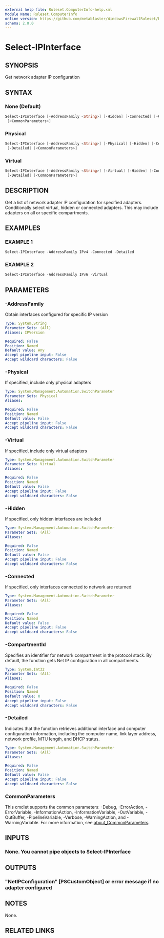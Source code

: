 ```yaml
---
external help file: Ruleset.ComputerInfo-help.xml
Module Name: Ruleset.ComputerInfo
online version: https://github.com/metablaster/WindowsFirewallRuleset/blob/master/Modules/Ruleset.ComputerInfo/Help/en-US/Select-IPInterface.md
schema: 2.0.0
---
```


# Select-IPInterface

## SYNOPSIS

Get network adapter IP configuration

## SYNTAX

### None (Default)

```powershell
Select-IPInterface [-AddressFamily <String>] [-Hidden] [-Connected] [-CompartmentId <Int32>] [-Detailed]
 [<CommonParameters>]
```

### Physical

```powershell
Select-IPInterface [-AddressFamily <String>] [-Physical] [-Hidden] [-Connected] [-CompartmentId <Int32>]
 [-Detailed] [<CommonParameters>]
```

### Virtual

```powershell
Select-IPInterface [-AddressFamily <String>] [-Virtual] [-Hidden] [-Connected] [-CompartmentId <Int32>]
 [-Detailed] [<CommonParameters>]
```

## DESCRIPTION

Get a list of network adapter IP configuration for specified adapters.
Conditionally select virtual, hidden or connected adapters.
This may include adapters on all or specific compartments.

## EXAMPLES

### EXAMPLE 1

```powershell
Select-IPInterface -AddressFamily IPv4 -Connected -Detailed
```

### EXAMPLE 2

```powershell
Select-IPInterface -AddressFamily IPv6 -Virtual
```

## PARAMETERS

### -AddressFamily

Obtain interfaces configured for specific IP version

```yaml
Type: System.String
Parameter Sets: (All)
Aliases: IPVersion

Required: False
Position: Named
Default value: Any
Accept pipeline input: False
Accept wildcard characters: False
```

### -Physical

If specified, include only physical adapters

```yaml
Type: System.Management.Automation.SwitchParameter
Parameter Sets: Physical
Aliases:

Required: False
Position: Named
Default value: False
Accept pipeline input: False
Accept wildcard characters: False
```

### -Virtual

If specified, include only virtual adapters

```yaml
Type: System.Management.Automation.SwitchParameter
Parameter Sets: Virtual
Aliases:

Required: False
Position: Named
Default value: False
Accept pipeline input: False
Accept wildcard characters: False
```

### -Hidden

If specified, only hidden interfaces are included

```yaml
Type: System.Management.Automation.SwitchParameter
Parameter Sets: (All)
Aliases:

Required: False
Position: Named
Default value: False
Accept pipeline input: False
Accept wildcard characters: False
```

### -Connected

If specified, only interfaces connected to network are returned

```yaml
Type: System.Management.Automation.SwitchParameter
Parameter Sets: (All)
Aliases:

Required: False
Position: Named
Default value: False
Accept pipeline input: False
Accept wildcard characters: False
```

### -CompartmentId

Specifies an identifier for network compartment in the protocol stack.
By default, the function gets Net IP configuration in all compartments.

```yaml
Type: System.Int32
Parameter Sets: (All)
Aliases:

Required: False
Position: Named
Default value: 0
Accept pipeline input: False
Accept wildcard characters: False
```

### -Detailed

Indicates that the function retrieves additional interface and computer configuration information,
including the computer name, link layer address, network profile, MTU length, and DHCP status.

```yaml
Type: System.Management.Automation.SwitchParameter
Parameter Sets: (All)
Aliases:

Required: False
Position: Named
Default value: False
Accept pipeline input: False
Accept wildcard characters: False
```

### CommonParameters

This cmdlet supports the common parameters: -Debug, -ErrorAction, -ErrorVariable, -InformationAction, -InformationVariable, -OutVariable, -OutBuffer, -PipelineVariable, -Verbose, -WarningAction, and -WarningVariable. For more information, see [about_CommonParameters](http://go.microsoft.com/fwlink/?LinkID=113216).

## INPUTS

### None. You cannot pipe objects to Select-IPInterface

## OUTPUTS

### "NetIPConfiguration" [PSCustomObject] or error message if no adapter configured

## NOTES

None.

## RELATED LINKS
